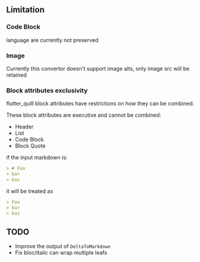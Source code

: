 ## Limitation

### Code Block

language are currently not preserved

### Image

Currently this convertor doesn't support image alts, only image src will be retained

### Block attributes exclusivity

flutter_quill block attributes have restrictions on how they can be combined.

These block attributes are executive and cannot be combined:

- Header
- List
- Code Block
- Block Quote

if the input markdown is:

```markdown
> # Foo
> bar
> baz
```

it will be treated as

```markdown
> Foo
> bar
> baz
```

## TODO

- Improve the output of `DeltaToMarkdown`
- Fix bloc/italic can wrap multiple leafs